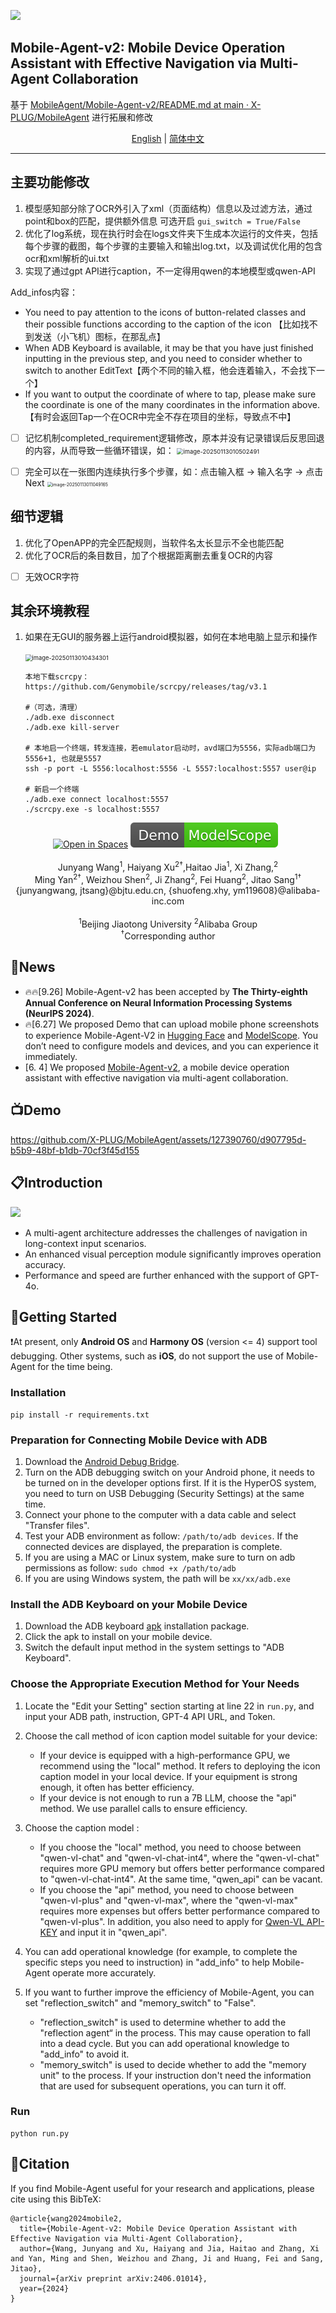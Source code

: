 ![](https://cdn.jsdelivr.net/gh/Darren-greenhand/Darren-greenhand-image@main/img/202501130105050.png)
## Mobile-Agent-v2: Mobile Device Operation Assistant with Effective Navigation via Multi-Agent Collaboration

基于 [MobileAgent/Mobile-Agent-v2/README.md at main · X-PLUG/MobileAgent](https://github.com/X-PLUG/MobileAgent/blob/main/Mobile-Agent-v2/README.md) 进行拓展和修改

<div align="center">
<a href="README.md">English</a> | <a href="README_zh.md">简体中文</a>
<hr>
</div>

## 主要功能修改

1. 模型感知部分除了OCR外引入了xml（页面结构）信息以及过滤方法，通过point和box的匹配，提供额外信息
   可选开启 `gui_switch = True/False`
2. 优化了log系统，现在执行时会在logs文件夹下生成本次运行的文件夹，包括每个步骤的截图，每个步骤的主要输入和输出log.txt，以及调试优化用的包含ocr和xml解析的ui.txt
3. 实现了通过gpt API进行caption，不一定得用qwen的本地模型或qwen-API



Add_infos内容：

- You need to pay attention to the icons of button-related classes and their possible functions according to the caption of the icon 【比如找不到发送（小飞机）图标，在那乱点】
- When ADB Keyboard is available, it may be that you have just finished inputting in the previous step, and you need to consider whether to switch to another EditText【两个不同的输入框，他会连着输入，不会找下一个】
- If you want to output the coordinate of where to tap, please make sure the coordinate is one of the many coordinates in the information above.【有时会返回Tap一个在OCR中完全不存在项目的坐标，导致点不中】

- [ ] 记忆机制completed_requirement逻辑修改，原本并没有记录错误后反思回退的内容，从而导致一些循环错误，如：
  <img src="https://cdn.jsdelivr.net/gh/Darren-greenhand/Darren-greenhand-image@main/img/202501130105051.png" alt="image-20250113010502491" style="zoom: 67%;" />

- [ ] 完全可以在一张图内连续执行多个步骤，如：点击输入框 -> 输入名字 -> 点击Next
  <img src="D:\Pictures\Typora\image-20250113011049165.png" alt="image-20250113011049165" style="zoom:50%;" />

## 细节逻辑

1. 优化了OpenAPP的完全匹配规则，当软件名太长显示不全也能匹配
2. 优化了OCR后的条目数目，加了个根据距离删去重复OCR的内容



- [ ] 无效OCR字符

## 其余环境教程

1. 如果在无GUI的服务器上运行android模拟器，如何在本地电脑上显示和操作

   <img src="https://cdn.jsdelivr.net/gh/Darren-greenhand/Darren-greenhand-image@main/img/202501130105052.png" alt="image-20250113010434301" style="zoom:67%;" />

   ```shell
   本地下载scrcpy：https://github.com/Genymobile/scrcpy/releases/tag/v3.1
   
   #（可选，清理） 
   ./adb.exe disconnect 
   ./adb.exe kill-server
   
   # 本地启一个终端，转发连接，若emulator启动时，avd端口为5556，实际adb端口为5556+1, 也就是5557
   ssh -p port -L 5556:localhost:5556 -L 5557:localhost:5557 user@ip
   
   # 新启一个终端
   ./adb.exe connect localhost:5557 
   ./scrcpy.exe -s localhost:5557
   ```

   





<div align="center">
	<a href="https://huggingface.co/spaces/junyangwang0410/Mobile-Agent"><img src="https://huggingface.co/datasets/huggingface/badges/raw/main/open-in-hf-spaces-sm-dark.svg" alt="Open in Spaces"></a>
	<a href="https://modelscope.cn/studios/wangjunyang/Mobile-Agent-v2"><img src="assets/Demo-ModelScope-brightgreen.svg" alt="Demo ModelScope"></a>
  <a href="https://arxiv.org/abs/2406.01014 "><img src="https://img.shields.io/badge/Arxiv-2406.01014-b31b1b.svg?logo=arXiv" alt=""></a>
  <a href="https://huggingface.co/papers/2406.01014"><img src="https://img.shields.io/badge/🤗-Paper%20In%20HF-red.svg" alt=""></a>
</div>
<br>
<div align="center">
Junyang Wang<sup>1</sup>, Haiyang Xu<sup>2†</sup>,Haitao Jia<sup>1</sup>, Xi Zhang,<sup>2</sup>
</div>
<div align="center">
Ming Yan<sup>2†</sup>, Weizhou Shen<sup>2</sup>, Ji Zhang<sup>2</sup>, Fei Huang<sup>2</sup>, Jitao Sang<sup>1†</sup>
</div>
<div align="center">
{junyangwang, jtsang}@bjtu.edu.cn, {shuofeng.xhy, ym119608}@alibaba-inc.com
</div>
<br>
<div align="center">
<sup>1</sup>Beijing Jiaotong University    <sup>2</sup>Alibaba Group
</div>
<div align="center">
<sup>†</sup>Corresponding author
</div>


<!--
English | [简体中文](README_zh.md)

<hr>
-->

## 📢News
* 🔥🔥[9.26] Mobile-Agent-v2 has been accepted by **The Thirty-eighth Annual Conference on Neural Information Processing Systems (NeurIPS 2024)**.
* 🔥[6.27] We proposed Demo that can upload mobile phone screenshots to experience Mobile-Agent-V2 in [Hugging Face](https://huggingface.co/spaces/junyangwang0410/Mobile-Agent) and [ModelScope](https://modelscope.cn/studios/wangjunyang/Mobile-Agent-v2). You don’t need to configure models and devices, and you can experience it immediately.
* [6. 4] We proposed [Mobile-Agent-v2](https://arxiv.org/abs/2406.01014), a mobile device operation assistant with effective navigation via multi-agent collaboration.

## 📺Demo
https://github.com/X-PLUG/MobileAgent/assets/127390760/d907795d-b5b9-48bf-b1db-70cf3f45d155

## 📋Introduction

![](https://cdn.jsdelivr.net/gh/Darren-greenhand/Darren-greenhand-image@main/img/202501130105053.jpg)
* A multi-agent architecture addresses the challenges of navigation in long-context input scenarios.
* An enhanced visual perception module significantly improves operation accuracy.
* Performance and speed are further enhanced with the support of GPT-4o.

## 🔧Getting Started

❗At present, only **Android OS** and **Harmony OS** (version <= 4) support tool debugging. Other systems, such as **iOS**, do not support the use of Mobile-Agent for the time being.

### Installation
```
pip install -r requirements.txt
```

### Preparation for Connecting Mobile Device with ADB

1. Download the [Android Debug Bridge](https://developer.android.com/tools/releases/platform-tools?hl=en).
2. Turn on the ADB debugging switch on your Android phone, it needs to be turned on in the developer options first. If it is the HyperOS system, you need to turn on USB Debugging (Security Settings) at the same time.
3. Connect your phone to the computer with a data cable and select "Transfer files".
4. Test your ADB environment as follow: ```/path/to/adb devices```. If the connected devices are displayed, the preparation is complete.
5. If you are using a MAC or Linux system, make sure to turn on adb permissions as follow: ```sudo chmod +x /path/to/adb```
6. If you are using Windows system, the path will be ```xx/xx/adb.exe```

### Install the ADB Keyboard on your Mobile Device
1. Download the ADB keyboard [apk](https://github.com/senzhk/adbkeyboard/blob/master/adbkeyboard.apk) installation package.
2. Click the apk to install on your mobile device.
3. Switch the default input method in the system settings to "ADB Keyboard".

### Choose the Appropriate Execution Method for Your Needs

1. Locate the "Edit your Setting" section starting at line 22 in ```run.py```, and input your ADB path, instruction, GPT-4 API URL, and Token.

2. Choose the call method of icon caption model suitable for your device:
	-  If your device is equipped with a high-performance GPU, we recommend using the "local" method. It refers to deploying the icon caption model in your local device. If your equipment is strong enough, it often has better efficiency.
	-  If your device is not enough to run a 7B LLM, choose the "api" method. We use parallel calls to ensure efficiency.

3. Choose the caption model :
	- If you choose the "local" method, you need to choose between "qwen-vl-chat" and "qwen-vl-chat-int4", where the "qwen-vl-chat" requires more GPU memory but offers better performance compared to "qwen-vl-chat-int4". At the same time, "qwen_api" can be vacant.
	- If you choose the "api" method, you need to choose between "qwen-vl-plus" and "qwen-vl-max", where the "qwen-vl-max" requires more expenses but offers better performance compared to "qwen-vl-plus". In addition, you also need to apply for [Qwen-VL API-KEY](https://help.aliyun.com/document_detail/2712195.html?spm=a2c4g.2712569.0.0.5d9e730aymB3jH) and input it in "qwen_api".

4. You can add operational knowledge (for example, to complete the specific steps you need to instruction) in "add_info" to help Mobile-Agent operate more accurately.

5. If you want to further improve the efficiency of Mobile-Agent, you can set "reflection_switch" and "memory_switch" to "False".
	- "reflection_switch" is used to determine whether to add the "reflection agent“ in the process. This may cause operation to fall into a dead cycle. But you can add operational knowledge to "add_info" to avoid it.
	- "memory_switch" is used to decide whether to add the "memory unit" to the process. If your instruction don't need the information that are used for subsequent operations, you can turn it off.

### Run
```
python run.py
```

## 📑Citation

If you find Mobile-Agent useful for your research and applications, please cite using this BibTeX:
```
@article{wang2024mobile2,
  title={Mobile-Agent-v2: Mobile Device Operation Assistant with Effective Navigation via Multi-Agent Collaboration},
  author={Wang, Junyang and Xu, Haiyang and Jia, Haitao and Zhang, Xi and Yan, Ming and Shen, Weizhou and Zhang, Ji and Huang, Fei and Sang, Jitao},
  journal={arXiv preprint arXiv:2406.01014},
  year={2024}
}
```
